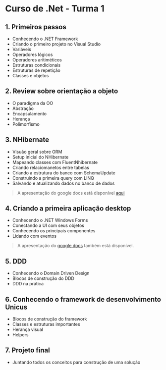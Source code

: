 #  Curso de .Net - Turma 1

## 1. Primeiros passos 
- Conhecendo o .NET Framework
- Criando o primeiro projeto no Visual Studio
- Variáveis
- Operadores lógicos
- Operadores aritiméticos
- Estruturas condicionais
- Estruturas de repetição
- Classes e objetos
    
## 2. Review sobre orientação a objeto
- O paradigma da OO
- Abstração
- Encapsulamento
- Herança
- Polimorfismo

## 3. NHibernate
- Visuão geral sobre ORM
- Setup inicial do NHibernate
- Mapeando classes com FluentNhibernate
- Criando relaciomanetos entre tabelas
- Criando a estrutura do banco com SchemaUpdate
- Construindo a primeira query com LINQ
- Salvando e atualizando dados no banco de dados
> A apresentação do google docs está disponível [aqui](https://docs.google.com/presentation/d/1y_eDjNqp4QY9ytPudRA5L4wLauAztXY8JOLekJc9MMU/edit?usp=sharing)

## 4. Criando a primeira aplicação desktop 
- Conhecendo o .NET Windows Forms
- Conectando a UI com seus objetos
- Conhecendo os principais componentes
- Lidando com eventos

> A apresentação do [google docs](https://docs.google.com/presentation/d/1arPcVXI-5hK1-nUCq_dVOplbjtJ8atdCVeUNpu9mjnY/edit?usp=sharing) também está disponível.

## 5. DDD
- Conhecendo o Domain Driven Design
- Blocos de construção do DDD
- DDD na prática

## 6. Conhecendo o framework de desenvolvimento Unicus
- Blocos de construção do framework
- Classes e estruturas importantes
- Herança visual
- Helpers

## 7. Projeto final
- Juntando todos os conceitos para construção de uma solução
